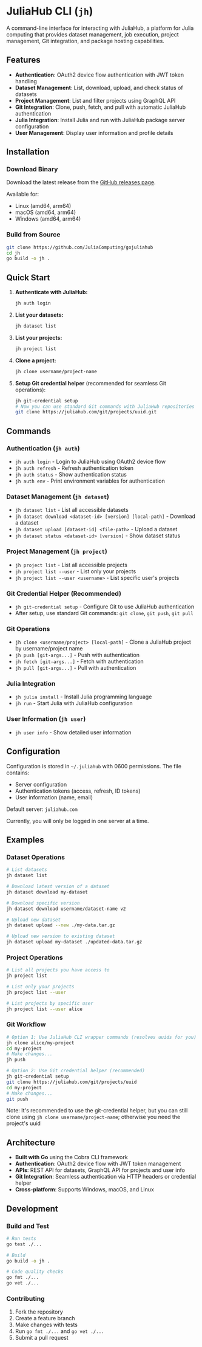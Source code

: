 # JuliaHub CLI (`jh`)

A command-line interface for interacting with JuliaHub, a platform for Julia computing that provides dataset management, job execution, project management, Git integration, and package hosting capabilities.

## Features

- **Authentication**: OAuth2 device flow authentication with JWT token handling
- **Dataset Management**: List, download, upload, and check status of datasets
- **Project Management**: List and filter projects using GraphQL API
- **Git Integration**: Clone, push, fetch, and pull with automatic JuliaHub authentication
- **Julia Integration**: Install Julia and run with JuliaHub package server configuration
- **User Management**: Display user information and profile details

## Installation

### Download Binary

Download the latest release from the [GitHub releases page](https://github.com/JuliaComputing/gojuliahub/releases).

Available for:

- Linux (amd64, arm64)
- macOS (amd64, arm64)
- Windows (amd64, arm64)

### Build from Source

```bash
git clone https://github.com/JuliaComputing/gojuliahub
cd jh
go build -o jh .
```

## Quick Start

1. **Authenticate with JuliaHub:**

   ```bash
   jh auth login
   ```

2. **List your datasets:**

   ```bash
   jh dataset list
   ```

3. **List your projects:**

   ```bash
   jh project list
   ```

4. **Clone a project:**

   ```bash
   jh clone username/project-name
   ```

5. **Setup Git credential helper** (recommended for seamless Git operations):
   ```bash
   jh git-credential setup
   # Now you can use standard Git commands with JuliaHub repositories
   git clone https://juliahub.com/git/projects/uuid.git
   ```

## Commands

### Authentication (`jh auth`)

- `jh auth login` - Login to JuliaHub using OAuth2 device flow
- `jh auth refresh` - Refresh authentication token
- `jh auth status` - Show authentication status
- `jh auth env` - Print environment variables for authentication

### Dataset Management (`jh dataset`)

- `jh dataset list` - List all accessible datasets
- `jh dataset download <dataset-id> [version] [local-path]` - Download a dataset
- `jh dataset upload [dataset-id] <file-path>` - Upload a dataset
- `jh dataset status <dataset-id> [version]` - Show dataset status

### Project Management (`jh project`)

- `jh project list` - List all accessible projects
- `jh project list --user` - List only your projects
- `jh project list --user <username>` - List specific user's projects

### Git Credential Helper (Recommended)

- `jh git-credential setup` - Configure Git to use JuliaHub authentication
- After setup, use standard Git commands: `git clone`, `git push`, `git pull`

### Git Operations

- `jh clone <username/project> [local-path]` - Clone a JuliaHub project by username/project name
- `jh push [git-args...]` - Push with authentication
- `jh fetch [git-args...]` - Fetch with authentication
- `jh pull [git-args...]` - Pull with authentication

### Julia Integration

- `jh julia install` - Install Julia programming language
- `jh run` - Start Julia with JuliaHub configuration

### User Information (`jh user`)

- `jh user info` - Show detailed user information

## Configuration

Configuration is stored in `~/.juliahub` with 0600 permissions. The file contains:

- Server configuration
- Authentication tokens (access, refresh, ID tokens)
- User information (name, email)

Default server: `juliahub.com`

Currently, you will only be logged in one server at a time.

## Examples

### Dataset Operations

```bash
# List datasets
jh dataset list

# Download latest version of a dataset
jh dataset download my-dataset

# Download specific version
jh dataset download username/dataset-name v2

# Upload new dataset
jh dataset upload --new ./my-data.tar.gz

# Upload new version to existing dataset
jh dataset upload my-dataset ./updated-data.tar.gz
```

### Project Operations

```bash
# List all projects you have access to
jh project list

# List only your projects
jh project list --user

# List projects by specific user
jh project list --user alice
```

### Git Workflow

```bash
# Option 1: Use JuliaHub CLI wrapper commands (resolves uuids for you)
jh clone alice/my-project
cd my-project
# Make changes...
jh push

# Option 2: Use Git credential helper (recommended)
jh git-credential setup
git clone https://juliahub.com/git/projects/uuid
cd my-project
# Make changes...
git push
```

Note: It's recommended to use the git-credential helper, but you can still
clone using `jh clone username/project-name`; otherwise you need the project's uuid

## Architecture

- **Built with Go** using the Cobra CLI framework
- **Authentication**: OAuth2 device flow with JWT token management
- **APIs**: REST API for datasets, GraphQL API for projects and user info
- **Git Integration**: Seamless authentication via HTTP headers or credential helper
- **Cross-platform**: Supports Windows, macOS, and Linux

## Development

### Build and Test

```bash
# Run tests
go test ./...

# Build
go build -o jh .

# Code quality checks
go fmt ./...
go vet ./...
```

### Contributing

1. Fork the repository
2. Create a feature branch
3. Make changes with tests
4. Run `go fmt ./...` and `go vet ./...`
5. Submit a pull request
